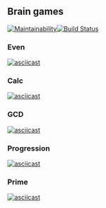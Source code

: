 ## Brain games
[![Maintainability](https://api.codeclimate.com/v1/badges/93b4fc6993fed0fb3844/maintainability)](https://codeclimate.com/github/vikzh/project-lvl1-s450/maintainability)[![Build Status](https://travis-ci.org/vikzh/project-lvl1-s450.svg?branch=master)](https://travis-ci.org/vikzh/project-lvl1-s450)

### Even
[![asciicast](https://asciinema.org/a/nyaq7SGV19Pr6MsnnwIQhlf6F.svg)](https://asciinema.org/a/nyaq7SGV19Pr6MsnnwIQhlf6F)

### Calc
[![asciicast](https://asciinema.org/a/qo5D2EtH0fwhj1XW3JCykupe1.svg)](https://asciinema.org/a/qo5D2EtH0fwhj1XW3JCykupe1)


### GCD
[![asciicast](https://asciinema.org/a/TNklzParT1AnsLYrKGs2LoYwP.svg)](https://asciinema.org/a/TNklzParT1AnsLYrKGs2LoYwP)

### Progression
[![asciicast](https://asciinema.org/a/lGcvMJzWV6NL5P6LlvU1ZF1FB.svg)](https://asciinema.org/a/lGcvMJzWV6NL5P6LlvU1ZF1FB)

### Prime
[![asciicast](https://asciinema.org/a/UqP9HlxdvQknwaPiN1GzEgKPJ.svg)](https://asciinema.org/a/UqP9HlxdvQknwaPiN1GzEgKPJ)